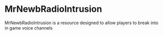 # MrNewbRadioIntrusion
 MrNewbRadioIntrusion is a resource designed to allow players to break into in game voice channels
